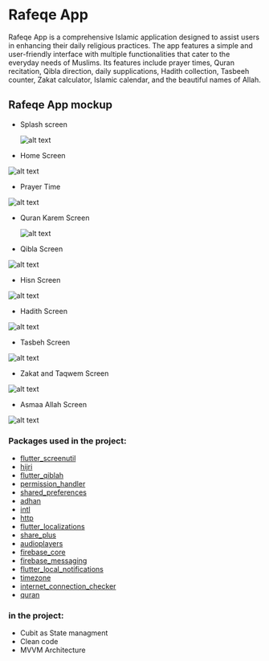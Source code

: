 # Rafeqe App
Rafeqe App is a comprehensive Islamic application designed to assist users in enhancing their daily religious practices. The app features a simple and user-friendly interface with multiple functionalities that cater to the everyday needs of Muslims. Its features include prayer times, Quran recitation, Qibla direction, daily supplications, Hadith collection, Tasbeeh counter, Zakat calculator, Islamic calendar, and the beautiful names of Allah.

## Rafeqe App  mockup

- Splash  screen

  ![alt text](splash.PNG)
  
 - Home Screen
  
  ![alt text](home.PNG)

 - Prayer Time    
    
 ![alt text](<sallah time.PNG>)
 
- Quran Karem Screen  

  ![alt text](quran-1.PNG)

- Qibla Screen   

![alt text](qibla-1.PNG)

-  Hisn Screen 

![alt text](hisn.PNG)

-  Hadith Screen 

![alt text](hadith.PNG)

- Tasbeh  Screen 

![alt text](misbaha.PNG)

- Zakat and Taqwem Screen 
 
![alt text](zakat_taqwem.PNG)

- Asmaa Allah  Screen 
 
![alt text](asmaa_allah.PNG)
  
### Packages used in the project:

- [flutter_screenutil](https://pub.dev/packages/flutter_screenutil)
- [hijri](https://pub.dev/packages/hijri)
- [flutter_qiblah](https://pub.dev/packages/flutter_qiblah)
- [permission_handler](https://pub.dev/packages/permission_handler)
- [shared_preferences](https://pub.dev/packages/shared_preferences)
- [adhan](https://pub.dev/packages/adhan)
- [intl](https://pub.dev/packages/intl)
- [http](https://pub.dev/packages/http)
- [flutter_localizations](https://pub.dev/packages/flutter_localizations)
- [share_plus](https://pub.dev/packages/share_plus)
- [audioplayers](https://pub.dev/packages/audioplayers)
- [firebase_core](https://pub.dev/packages/firebase_core)
- [firebase_messaging](https://pub.dev/packages/firebase_messaging)
- [flutter_local_notifications](https://pub.dev/packages/flutter_local_notifications)
- [timezone](https://pub.dev/packages/timezone)
- [internet_connection_checker](https://pub.dev/packages/internet_connection_checker)
- [quran](https://pub.dev/packages/quran)


### in the project:

- Cubit as State managment
- Clean code
- MVVM Architecture


